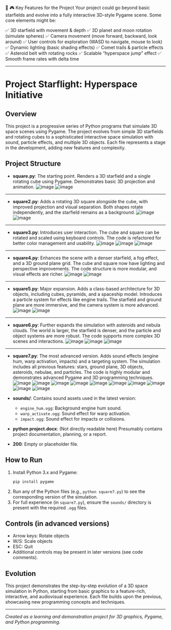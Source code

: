 🌌 🎮 Key Features for the Project
Your project could go beyond basic starfields and evolve into a fully interactive 3D-style Pygame scene. Some core elements might be:

✅ 3D starfield with movement & depth
✅ 3D planet and moon rotation (simulate spheres)
✅ Camera movement (move forward, backward, look around)
✅ User controls for exploration (WASD to navigate, mouse to look)
✅ Dynamic lighting (basic shading effects)
✅ Comet trails & particle effects
✅ Asteroid belt with rotating rocks
✅ Scalable “hyperspace jump” effect
✅ Smooth frame rates with delta time

------

# Project Starflight: Hyperspace Initiative

## Overview
This project is a progressive series of Python programs that simulate 3D space scenes using Pygame. The project evolves from simple 3D starfields and rotating cubes to a sophisticated interactive space simulation with sound, particle effects, and multiple 3D objects. Each file represents a stage in the development, adding new features and complexity.

## Project Structure

- **square.py**: The starting point. Renders a 3D starfield and a single rotating cube using Pygame. Demonstrates basic 3D projection and animation.
![image](https://github.com/user-attachments/assets/084b0e1c-103b-497c-90b4-874fc792bdec)
![image](https://github.com/user-attachments/assets/e6d4247a-ce64-4371-910d-aa2613c94098)

---

- **square2.py**: Adds a rotating 3D square alongside the cube, with improved projection and visual separation. Both shapes rotate independently, and the starfield remains as a background.
![image](https://github.com/user-attachments/assets/aa4e7c1a-a880-4ff5-9a46-bbd3e2ff26fa)
![image](https://github.com/user-attachments/assets/3f161362-7860-4f6b-8c13-34a246273932)

---

- **square3.py**: Introduces user interaction. The cube and square can be rotated and scaled using keyboard controls. The code is refactored for better color management and usability.
![image](https://github.com/user-attachments/assets/744f4da8-d347-4e9a-a95f-a9c233a5d558)
![image](https://github.com/user-attachments/assets/681ae006-aded-47fb-8fd7-59b7359f8f2d)
![image](https://github.com/user-attachments/assets/f3a98c3f-9f65-4530-81a7-bc6caab4e7f2)

---

- **square4.py**: Enhances the scene with a denser starfield, a fog effect, and a 3D ground plane grid. The cube and square now have lighting and perspective improvements. The code structure is more modular, and visual effects are richer.
![image](https://github.com/user-attachments/assets/f39956f6-4ae1-4ee9-969a-5f126b339ed6)
![image](https://github.com/user-attachments/assets/b3c81d34-2a6c-4b36-8dc0-ff89bbb8373d)

---

- **square5.py**: Major expansion. Adds a class-based architecture for 3D objects, including cubes, pyramids, and a spaceship model. Introduces a particle system for effects like engine trails. The starfield and ground plane are more immersive, and the camera system is more advanced.
![image](https://github.com/user-attachments/assets/64a74f2e-8b03-45d0-8e69-8c000dd8a470)
![image](https://github.com/user-attachments/assets/76debebe-8d03-4f9c-8948-87854cdbc378)

---

- **square6.py**: Further expands the simulation with asteroids and nebula clouds. The world is larger, the starfield is denser, and the particle and object systems are more robust. The code supports more complex 3D scenes and interactions.
![image](https://github.com/user-attachments/assets/07f8b565-6081-476e-887f-5f32aedf7ed6)
![image](https://github.com/user-attachments/assets/62b7466a-fe35-4f33-bee5-592c582f9608)
![image](https://github.com/user-attachments/assets/3eb65ca6-c969-4840-9653-14bcdaa147f9)

---

- **square7.py**: The most advanced version. Adds sound effects (engine hum, warp activation, impacts) and a targeting system. The simulation includes all previous features: stars, ground plane, 3D objects, asteroids, nebulae, and particles. The code is highly modular and demonstrates advanced Pygame and 3D programming techniques.
![image](https://github.com/user-attachments/assets/6464fe76-6667-40b2-ae42-3967687978f9)
![image](https://github.com/user-attachments/assets/2f556cab-c546-4dc1-aa47-3ca4fc885656)
![image](https://github.com/user-attachments/assets/ba081112-1b96-4f10-acb7-713d04549689)
![image](https://github.com/user-attachments/assets/acf9f2ad-3acd-4f58-bab8-0aa612618602)
![image](https://github.com/user-attachments/assets/159077cb-399c-4d8c-8420-fc16bcf310f6)
![image](https://github.com/user-attachments/assets/849d8de3-e5ae-4853-9dbd-66695b1d3236)
![image](https://github.com/user-attachments/assets/d733ee82-05fe-4a02-bf54-5abaf5818186)
![image](https://github.com/user-attachments/assets/44140f50-fd70-4ff4-bb20-d3863941040d)
![image](https://github.com/user-attachments/assets/ebbc6cb1-9da6-4f42-8822-71e29b93c4a3)
![image](https://github.com/user-attachments/assets/ad962b3f-673d-4876-8448-876ab053f31e)

- **sounds/**: Contains sound assets used in the latest version:
  - `engine_hum.ogg`: Background engine hum sound.
  - `warp_activate.ogg`: Sound effect for warp activation.
  - `impact.ogg`: Sound effect for impacts or collisions.

- **python project.docx**: (Not directly readable here) Presumably contains project documentation, planning, or a report.

- **200**: Empty or placeholder file.

## How to Run
1. Install Python 3.x and Pygame:
   ```bash
   pip install pygame
   ```
2. Run any of the Python files (e.g., `python square7.py`) to see the corresponding version of the simulation.
3. For full experience (in `square7.py`), ensure the `sounds/` directory is present with the required `.ogg` files.

## Controls (in advanced versions)
- Arrow keys: Rotate objects
- W/S: Scale objects
- ESC: Quit
- Additional controls may be present in later versions (see code comments).

## Evolution
This project demonstrates the step-by-step evolution of a 3D space simulation in Python, starting from basic graphics to a feature-rich, interactive, and audiovisual experience. Each file builds upon the previous, showcasing new programming concepts and techniques.

---

*Created as a learning and demonstration project for 3D graphics, Pygame, and Python programming.* 
